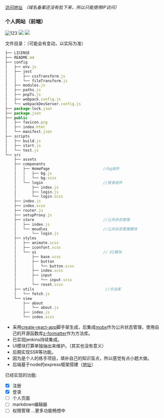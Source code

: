 
[访问地址](http://106.14.225.234) 
*（域名备案还没有批下来，所以只能使用IP访问）*

### 个人网站（前端）
![123](https://img.shields.io/badge/react-16.8.6-blue.svg) ![](https://img.shields.io/badge/mobx-5.9.4-blue.svg) ![](https://img.shields.io/badge/z--formatter-1.3.3-blue.svg)


文件目录：（可能会有变动，以实际为准）
```js
├── LICENSE
├── README.md
├── config
│   ├── env.js
│   ├── jest
│   │   ├── cssTransform.js
│   │   └── fileTransform.js
│   ├── modules.js
│   ├── paths.js
│   ├── pnpTs.js
│   ├── webpack.config.js
│   └── webpackDevServer.config.js
├── package-lock.json
├── package.json
├── public
│   ├── favicon.png
│   ├── index.html
│   └── manifest.json
├── scripts
│   ├── build.js
│   ├── start.js
│   └── test.js
└── src
    ├── assets
    ├── components
    │   ├── HomePage                        //bg组件
    │   │   ├── bg.js
    │   │   └── bg.scss
    │   └── login                           //登录组件
    │       ├── index.js
    │       ├── login.js
    │       └── login.scss
    ├── index.js
    ├── index.scss
    ├── router.js
    ├── setupProxy.js
    ├── store                               //公共状态管理
    │   ├── index.js
    │   └── moudles                         //公共状态管理模块
    │       └── login.js
    ├── styles
    │   ├── animate.scss
    │   ├── iconfont.scss
    │   └── ui                              // UI模块
    │       ├── base.scss
    │       ├── button
    │       │   └── button.scss
    │       ├── index.scss
    │       ├── input
    │       │   └── input.scss
    │       └── reset.scss
    ├── utils                                //方法库
    │   └── fetch.js
    └── view
        ├── about
        │   └── about.js
        ├── index.js
        └── index.scss
```

- 采用[create-react-app](https://github.com/facebook/create-react-app)脚手架生成，后集成[mobx](https://github.com/mobxjs/mobx)作为公共状态管理，使用自己的开源函数库[z-formatter](https://github.com/jzenzhang/z-formatter)作为方法库。
- 已实现jenkins持续集成。
- UI模块打算单独抽出来维护。（其实也没有意义）
- 后期实现SSR等功能。
- 因为是个人的练手项目，填补自己的知识盲点，所以感觉有点小题大做。
- 后端基于node的express框架搭建（[地址](https://github.com/jzenzhang/website-node)）

已经实现的功能:
- [x] 注册
- [x] 登录
- [ ] 个人页面
- [ ] markdown编辑器
- [ ] 权限管理
...更多功能畅想中
